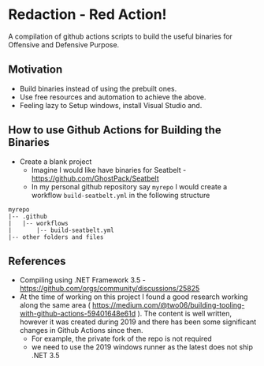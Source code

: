 # Redaction - Red Action!

A compilation of github actions scripts to build the useful binaries for Offensive and Defensive Purpose.

## Motivation
- Build binaries instead of using the prebuilt ones.
- Use free resources and automation to achieve the above.
- Feeling lazy to Setup windows, install Visual Studio and.
  
## How to use Github Actions for Building the Binaries
- Create a blank project
  - Imagine I would like have binaries for Seatbelt - https://github.com/GhostPack/Seatbelt
  - In my personal github repository say ```myrepo``` I would create a workflow ```build-seatbelt.yml``` in the following structure
```
myrepo
|-- .github
|   |-- workflows
|       |-- build-seatbelt.yml
|-- other folders and files
```    

## References
- Compiling using .NET Framework 3.5 - https://github.com/orgs/community/discussions/25825
- At the time of working on this project I found a good research working along the same area ( https://medium.com/@two06/building-tooling-with-github-actions-59401648e61d ). The content is well written, however it was created during 2019 and there has been some significant changes in Github Actions since then.
  - For example, the private fork of the repo is not required
  - we need to use the 2019 windows runner as the latest does not ship .NET 3.5
